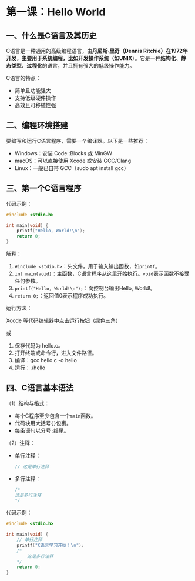 # 第一课：Hello World

## 一、什么是C语言及其历史

C语言是一种通用的高级编程语言，由**丹尼斯·里奇（Dennis Ritchie）**在1972年开发，主要用于系统编程，比如开发操作系统（如**UNIX**）。它是一种**结构化**、**静态类型**、**过程化**的语言，并且拥有强大的低级操作能力。

C语言的特点：

- 简单且功能强大
- 支持低级硬件操作
- 高效且可移植性强

## 二、编程环境搭建

要编写和运行C语言程序，需要一个编译器。以下是一些推荐：

- Windows：安装 Code::Blocks 或 MinGW
- macOS：可以直接使用 Xcode 或安装 GCC/Clang
- Linux：一般已自带 GCC（sudo apt install gcc）

## 三、第一个C语言程序

代码示例：

```c
#include <stdio.h>

int main(void) {
    printf("Hello, World!\n");
    return 0;
}
```

解释：

1. `#include <stdio.h>`：头文件，用于输入输出函数，如`printf`。
2. `int main(void)`：主函数，C语言程序从这里开始执行。`void`表示函数不接受任何参数。
3. `printf("Hello, World!\n");`：向控制台输出Hello, World!。
4. `return 0;`：返回值0表示程序成功执行。

运行方法：

Xcode 等代码编辑器中点击运行按钮（绿色三角）

或

1. 保存代码为 hello.c。
2. 打开终端或命令行，进入文件路径。
3. 编译：gcc hello.c -o hello
4. 运行：./hello

## 四、C语言基本语法

（1）结构与格式：

- 每个C程序至少包含一个`main`函数。
- 代码块用大括号`{}`包裹。
- 每条语句以分号`;`结尾。

（2）注释：

- 单行注释：
  
  ```c
  // 这是单行注释
  ```

- 多行注释：
  
  ```c
  /* 
  这是多行注释 
  */
  ```

代码示例：

```c
#include <stdio.h>

int main(void) {
    // 单行注释
    printf("C语言学习开始！\n"); 
    /* 
        这是多行注释 
    */
    return 0;
}
```
